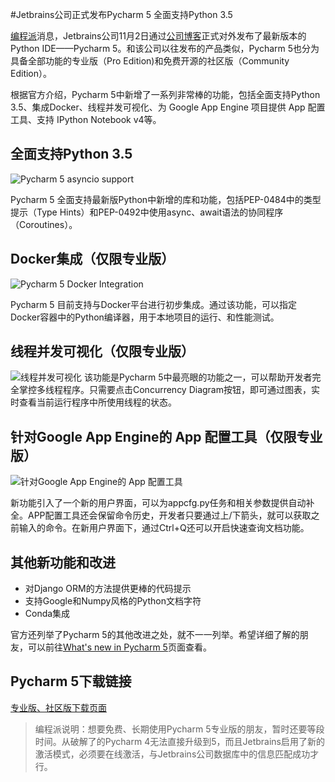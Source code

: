 #Jetbrains公司正式发布Pycharm 5 全面支持Python 3.5

[编程派](http://codingpy.com)消息，Jetbrains公司11月2日通过[公司博客](http://blog.jetbrains.com/pycharm/2015/11/announcing-general-availability-of-pycharm-5/)正式对外发布了最新版本的Python IDE——Pycharm 5。和该公司以往发布的产品类似，Pycharm 5也分为具备全部功能的专业版（Pro Edition)和免费开源的社区版（Community Edition）。

根据官方介绍，Pycharm 5中新增了一系列非常棒的功能，包括全面支持Python 3.5、集成Docker、线程并发可视化、为 Google App Engine 项目提供 App 配置工具、支持 IPython Notebook v4等。

## 全面支持Python 3.5
![Pycharm 5 asyncio support](https://www.jetbrains.com/pycharm/whatsnew/screenshots/50/python3.5.@2x.png)

Pycharm 5 全面支持最新版Python中新增的库和功能，包括PEP-0484中的类型提示（Type Hints）和PEP-0492中使用async、await语法的协同程序（Coroutines）。

## Docker集成（仅限专业版）
![Pycharm 5 Docker Integration](https://www.jetbrains.com/pycharm/whatsnew/screenshots/50/docker@2x.png)

Pycharm 5 目前支持与Docker平台进行初步集成。通过该功能，可以指定Docker容器中的Python编译器，用于本地项目的运行、和性能测试。

## 线程并发可视化（仅限专业版）
![线程并发可视化](https://www.jetbrains.com/pycharm/whatsnew/screenshots/50/threadconcurrency@2x.png)
该功能是Pycharm 5中最亮眼的功能之一，可以帮助开发者完全掌控多线程程序。只需要点击Concurrency Diagram按钮，即可通过图表，实时查看当前运行程序中所使用线程的状态。

## 针对Google App Engine的 App 配置工具（仅限专业版）
![针对Google App Engine的 App 配置工具](https://www.jetbrains.com/pycharm/whatsnew/screenshots/50/appcfg@2x.png)

新功能引入了一个新的用户界面，可以为appcfg.py任务和相关参数提供自动补全。APP配置工具还会保留命令历史，开发者只要通过上/下箭头，就可以获取之前输入的命令。在新用户界面下，通过Ctrl+Q还可以开启快速查询文档功能。

## 其他新功能和改进
- 对Django ORM的方法提供更棒的代码提示
- 支持Google和Numpy风格的Python文档字符
- Conda集成

官方还列举了Pycharm 5的其他改进之处，就不一一列举。希望详细了解的朋友，可以前往[What's new in Pycharm 5](https://www.jetbrains.com/pycharm/whatsnew/index.html)页面查看。

## Pycharm 5下载链接
[专业版、社区版下载页面](https://www.jetbrains.com/pycharm/download/)

> 编程派说明：想要免费、长期使用Pycharm 5专业版的朋友，暂时还要等段时间。从破解了的Pycharm 4无法直接升级到5，而且Jetbrains启用了新的激活模式，必须要在线激活，与Jetbrains公司数据库中的信息匹配成功才行。